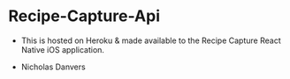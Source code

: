 # Recipe-Capture-Api
- This is hosted on Heroku & made available to the Recipe Capture React Native iOS application.




- Nicholas Danvers